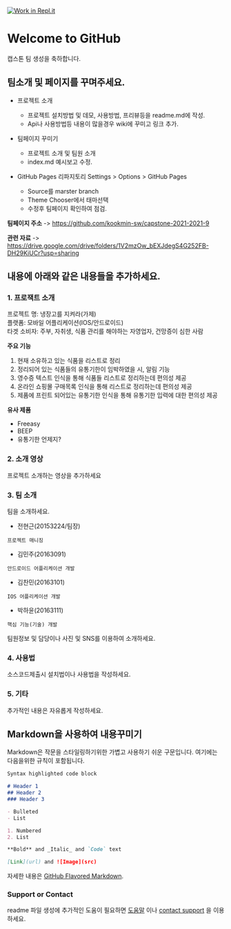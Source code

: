 [![Work in Repl.it](https://classroom.github.com/assets/work-in-replit-14baed9a392b3a25080506f3b7b6d57f295ec2978f6f33ec97e36a161684cbe9.svg)](https://classroom.github.com/online_ide?assignment_repo_id=351593&assignment_repo_type=GroupAssignmentRepo)
# Welcome to GitHub

캡스톤 팀 생성을 축하합니다.

## 팀소개 및 페이지를 꾸며주세요.

- 프로젝트 소개
  - 프로젝트 설치방법 및 데모, 사용방법, 프리뷰등을 readme.md에 작성.
  - Api나 사용방법등 내용이 많을경우 wiki에 꾸미고 링크 추가.

- 팀페이지 꾸미기
  - 프로젝트 소개 및 팀원 소개
  - index.md 예시보고 수정.

- GitHub Pages 리파지토리 Settings > Options > GitHub Pages 
  - Source를 marster branch
  - Theme Chooser에서 태마선택
  - 수정후 팀페이지 확인하여 점검.

**팀페이지 주소** -> https://github.com/kookmin-sw/capstone-2021-2021-9

**관련 자료** -> https://drive.google.com/drive/folders/1V2mzOw_bEXJdegS4G252FB-DH29KiUCr?usp=sharing

## 내용에 아래와 같은 내용들을 추가하세요.

### 1. 프로잭트 소개

프로젝트 명: 냉장고를 지켜라(가제)  
플랫폼: 모바일 어플리케이션(IOS/안드로이드)  
타겟 소비자: 주부, 자취생, 식품 관리를 해야하는 자영업자, 건망증이 심한 사람  

__주요 기능__  

1. 현재 소유하고 있는 식품을 리스트로 정리  
2. 정리되어 있는 식품들의 유통기한이 임박하였을 시, 알림 기능  
3. 영수증 텍스트 인식을 통해 식품들 리스트로 정리하는데 편의성 제공  
4. 온라인 쇼핑몰 구매목록 인식을 통해 리스트로 정리하는데 편의성 제공  
5. 제품에 프린트 되어있는 유통기한 인식을 통해 유통기한 입력에 대한 편의성 제공    
  
__유사 제품__
- Freeasy  
- BEEP  
- 유통기한 언제지?  


### 2. 소개 영상

프로젝트 소개하는 영상을 추가하세요

### 3. 팀 소개

팀을 소개하세요.

+ 전현근(20153224/팀장)  
```
프로젝트 매니징
```
+ 김민주(20163091)  
```
안드로이드 어플리케이션 개발
```
+ 김찬민(20163101)  
```
IOS 어플리케이션 개발
```
+ 박하윤(20163111)  
```
핵심 기능(기술) 개발
```

팀원정보 및 담당이나 사진 및 SNS를 이용하여 소개하세요.

### 4. 사용법

소스코드제출시 설치법이나 사용법을 작성하세요.

### 5. 기타

추가적인 내용은 자유롭게 작성하세요.


## Markdown을 사용하여 내용꾸미기

Markdown은 작문을 스타일링하기위한 가볍고 사용하기 쉬운 구문입니다. 여기에는 다음을위한 규칙이 포함됩니다.

```markdown
Syntax highlighted code block

# Header 1
## Header 2
### Header 3

- Bulleted
- List

1. Numbered
2. List

**Bold** and _Italic_ and `Code` text

[Link](url) and ![Image](src)
```

자세한 내용은 [GitHub Flavored Markdown](https://guides.github.com/features/mastering-markdown/).

### Support or Contact

readme 파일 생성에 추가적인 도움이 필요하면 [도움말](https://help.github.com/articles/about-readmes/) 이나 [contact support](https://github.com/contact) 을 이용하세요.

